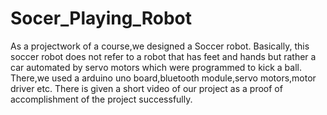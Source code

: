 # Socer_Playing_Robot
As a projectwork of a course,we designed a Soccer robot.
Basically, this soccer robot does not refer to a robot that has feet and hands but rather a car automated by servo motors which were programmed to kick a ball.
There,we used a arduino uno board,bluetooth module,servo motors,motor driver etc. 
There is given a short video of our project as a proof of accomplishment of the project successfully.
